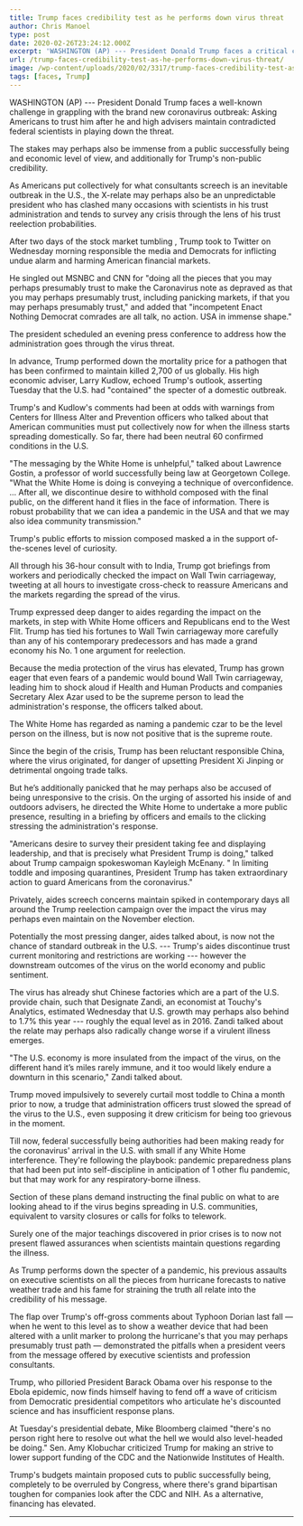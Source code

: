 ```yaml
---
title: Trump faces credibility test as he performs down virus threat
author: Chris Manoel
type: post
date: 2020-02-26T23:24:12.000Z
excerpt: 'WASHINGTON (AP) --- President Donald Trump faces a critical challenge in grappling with the new coronavirus outbreak: Asking Americans to believe him after he and top advisers have contradicted federal scientists in playing down the threat.The stakes could be enormous from a public health and economic perspective, and also for Trump''s personal credibility. As Americans&hellip;'
url: /trump-faces-credibility-test-as-he-performs-down-virus-threat/
image: /wp-content/uploads/2020/02/3317/trump-faces-credibility-test-as-he-performs-down-virus-threat.jpg
tags: [faces, Trump]
---
```


WASHINGTON (AP) --- President Donald Trump faces a well-known challenge in grappling with the brand new coronavirus outbreak: Asking Americans to trust him after he and high advisers maintain contradicted federal scientists in playing down the threat.

The stakes may perhaps also be immense from a public successfully being and economic level of view, and additionally for Trump's non-public credibility.

As Americans put collectively for what consultants screech is an inevitable outbreak in the U.S., the X-relate may perhaps also be an unpredictable president who has clashed many occasions with scientists in his trust administration and tends to survey any crisis through the lens of his trust reelection probabilities.

After two days of the stock market tumbling , Trump took to Twitter on Wednesday morning responsible the media and Democrats for inflicting undue alarm and harming American financial markets.

He singled out MSNBC and CNN for "doing all the pieces that you may perhaps presumably trust to make the Caronavirus note as depraved as that you may perhaps presumably trust, including panicking markets, if that you may perhaps presumably trust," and added that "incompetent Enact Nothing Democrat comrades are all talk, no action. USA in immense shape."

The president scheduled an evening press conference to address how the administration goes through the virus threat.

In advance, Trump performed down the mortality price for a pathogen that has been confirmed to maintain killed 2,700 of us globally. His high economic adviser, Larry Kudlow, echoed Trump's outlook, asserting Tuesday that the U.S. had "contained" the specter of a domestic outbreak.

Trump's and Kudlow's comments had been at odds with warnings from Centers for Illness Alter and Prevention officers who talked about that American communities must put collectively now for when the illness starts spreading domestically. So far, there had been neutral 60 confirmed conditions in the U.S.

"The messaging by the White Home is unhelpful," talked about Lawrence Gostin, a professor of world successfully being law at Georgetown College. "What the White Home is doing is conveying a technique of overconfidence. … After all, we discontinue desire to withhold composed with the final public, on the different hand it flies in the face of information. There is robust probability that we can idea a pandemic in the USA and that we may also idea community transmission."

Trump's public efforts to mission composed masked a in the support of-the-scenes level of curiosity.

All through his 36-hour consult with to India, Trump got briefings from workers and periodically checked the impact on Wall Twin carriageway, tweeting at all hours to investigate cross-check to reassure Americans and the markets regarding the spread of the virus.

Trump expressed deep danger to aides regarding the impact on the markets, in step with White Home officers and Republicans end to the West Flit. Trump has tied his fortunes to Wall Twin carriageway more carefully than any of his contemporary predecessors and has made a grand economy his No. 1 one argument for reelection.

Because the media protection of the virus has elevated, Trump has grown eager that even fears of a pandemic would bound Wall Twin carriageway, leading him to shock aloud if Health and Human Products and companies Secretary Alex Azar used to be the supreme person to lead the administration's response, the officers talked about.

The White Home has regarded as naming a pandemic czar to be the level person on the illness, but is now not positive that is the supreme route.

Since the begin of the crisis, Trump has been reluctant responsible China, where the virus originated, for danger of upsetting President Xi Jinping or detrimental ongoing trade talks.

But he’s additionally panicked that he may perhaps also be accused of being unresponsive to the crisis. On the urging of assorted his inside of and outdoors advisers, he directed the White Home to undertake a more public presence, resulting in a briefing by officers and emails to the clicking stressing the administration's response.

"Americans desire to survey their president taking fee and displaying leadership, and that is precisely what President Trump is doing," talked about Trump campaign spokeswoman Kayleigh McEnany. " In limiting toddle and imposing quarantines, President Trump has taken extraordinary action to guard Americans from the coronavirus."

Privately, aides screech concerns maintain spiked in contemporary days all around the Trump reelection campaign over the impact the virus may perhaps even maintain on the November election.

Potentially the most pressing danger, aides talked about, is now not the chance of standard outbreak in the U.S. --- Trump's aides discontinue trust current monitoring and restrictions are working --- however the downstream outcomes of the virus on the world economy and public sentiment.

The virus has already shut Chinese factories which are a part of the U.S. provide chain, such that Designate Zandi, an economist at Touchy's Analytics, estimated Wednesday that U.S. growth may perhaps also behind to 1.7% this year --- roughly the equal level as in 2016. Zandi talked about the relate may perhaps also radically change worse if a virulent illness emerges.

"The U.S. economy is more insulated from the impact of the virus, on the different hand it’s miles rarely immune, and it too would likely endure a downturn in this scenario," Zandi talked about.

Trump moved impulsively to severely curtail most toddle to China a month prior to now, a trudge that administration officers trust slowed the spread of the virus to the U.S., even supposing it drew criticism for being too grievous in the moment.

Till now, federal successfully being authorities had been making ready for the coronavirus' arrival in the U.S. with small if any White Home interference. They're following the playbook: pandemic preparedness plans that had been put into self-discipline in anticipation of 1 other flu pandemic, but that may work for any respiratory-borne illness.

Section of these plans demand instructing the final public on what to are looking ahead to if the virus begins spreading in U.S. communities, equivalent to varsity closures or calls for folks to telework.

Surely one of the major teachings discovered in prior crises is to now not present flawed assurances when scientists maintain questions regarding the illness.

As Trump performs down the specter of a pandemic, his previous assaults on executive scientists on all the pieces from hurricane forecasts to native weather trade and his fame for straining the truth all relate into the credibility of his message.

The flap over Trump's off-gross comments about Typhoon Dorian last fall — when he went to this level as to show a weather device that had been altered with a unlit marker to prolong the hurricane's that you may perhaps presumably trust path — demonstrated the pitfalls when a president veers from the message offered by executive scientists and profession consultants.

Trump, who pilloried President Barack Obama over his response to the Ebola epidemic, now finds himself having to fend off a wave of criticism from Democratic presidential competitors who articulate he's discounted science and has insufficient response plans.

At Tuesday's presidential debate, Mike Bloomberg claimed "there's no person right here to resolve out what the hell we would also level-headed be doing." Sen. Amy Klobuchar criticized Trump for making an strive to lower support funding of the CDC and the Nationwide Institutes of Health.

Trump's budgets maintain proposed cuts to public successfully being, completely to be overruled by Congress, where there's grand bipartisan toughen for companies look after the CDC and NIH. As a alternative, financing has elevated.

* * *
